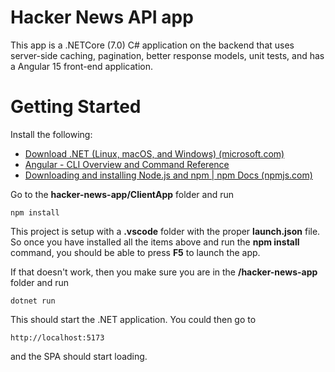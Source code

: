 # Hacker News API app

This app is a .NETCore (7.0) C# application on the backend that uses server-side caching, pagination, better response models, unit tests, and has a Angular 15 front-end application.


# Getting Started
Install the following:

 - [Download .NET (Linux, macOS, and Windows) (microsoft.com)](https://dotnet.microsoft.com/en-us/download)
 - [Angular - CLI Overview and Command Reference](https://angular.io/cli)
 - [Downloading and installing Node.js and npm | npm Docs (npmjs.com)](https://docs.npmjs.com/downloading-and-installing-node-js-and-npm)

Go to the **hacker-news-app/ClientApp** folder and run 

    npm install
    
This project is setup with a **.vscode** folder with the proper **launch.json** file. So once you have installed all the items above and run the **npm install** command, you should be able to press **F5** to launch the app.

If that doesn't work, then you make sure you are in the **/hacker-news-app** folder and run

    dotnet run
    
This should start the .NET application. You could then go to 

    http://localhost:5173

and the SPA should start loading.
 
